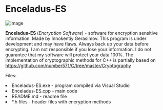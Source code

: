 # Enceladus-ES
![image](https://user-images.githubusercontent.com/99981781/177320894-95c9c5d1-edcd-4ff6-857c-3703ff56c4a0.png)

<b>Enceladus-ES </b>(<i>Encryption Software</i>) - software for encryption sensitive information. Made by Innokentiy Gerasimov.
This program is under development and may have flaws.
Always back up your data before encrypting. I am not responsible if you lose your information.
I do not guarantee that my software will protect your data 100%.
The implementation of cryptographic methods for C++ is partially based on https://github.com/number571/C/tree/master/Cryptography
<p>Files:<li>Enceladus-ES.exe  - program compiled via Visual Studio </li><li>Enceladus-ES.cpp  - main code</li>
<li>README.md - readme file</li><li>*.h files - header files with encryption methods</li></p>
